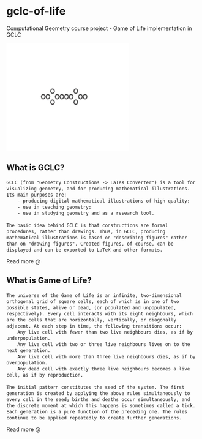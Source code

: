 # gclc-of-life
Computational Geometry course project - Game of Life implementation in GCLC

![Sample](gifs/sample.gif)

## What is GCLC?

```
GCLC (from "Geometry Constructions -> LaTeX Converter") is a tool for visualizing geometry, and for producing mathematical illustrations. Its main purposes are:
    - producing digital mathematical illustrations of high quality;
    - use in teaching geometry;
    - use in studying geometry and as a research tool.

The basic idea behind GCLC is that constructions are formal procedures, rather than drawings. Thus, in GCLC, producing mathematical illustrations is based on "describing figures" rather than on "drawing figures". Created figures, of course, can be displayed and can be exported to LaTeX and other formats. 
```

Read more @ [](http://poincare.matf.bg.ac.rs/~janicic/gclc/)

## What is Game of Life?

```
The universe of the Game of Life is an infinite, two-dimensional orthogonal grid of square cells, each of which is in one of two possible states, alive or dead, (or populated and unpopulated, respectively). Every cell interacts with its eight neighbours, which are the cells that are horizontally, vertically, or diagonally adjacent. At each step in time, the following transitions occur:
    Any live cell with fewer than two live neighbours dies, as if by underpopulation.
    Any live cell with two or three live neighbours lives on to the next generation.
    Any live cell with more than three live neighbours dies, as if by overpopulation.
    Any dead cell with exactly three live neighbours becomes a live cell, as if by reproduction.

The initial pattern constitutes the seed of the system. The first generation is created by applying the above rules simultaneously to every cell in the seed; births and deaths occur simultaneously, and the discrete moment at which this happens is sometimes called a tick. Each generation is a pure function of the preceding one. The rules continue to be applied repeatedly to create further generations.
```

Read more @ [](https://en.wikipedia.org/wiki/Conway%27s_Game_of_Life)